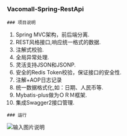 ###  **Vacomall-Spring-RestApi** 
```
### 项目说明
```
1. Spring MVC架构，前后端分离.
2. REST风格接口,响应统一格式的数据.
3. 注解式校验.
4. 全局异常处理.
5. 灵活支持JSON和JSONP.
6. 安全的Redis Token校验，保证接口的安全性.
7. 注解+AOP日志记录
8. 统一数据格式化,如：日期、人民币等.
9. Mybatis-plus做为ＯＲＭ框架.
10. 集成Swagger2接口管理.

```
### 运行
```
![输入图片说明](http://git.oschina.net/uploads/images/2016/1230/113028_70186e4b_89451.png "在这里输入图片标题")